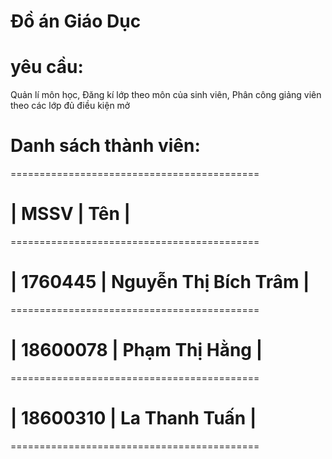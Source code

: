 # Đồ án Giáo Dục
# yêu cầu:
Quản lí môn học, 
Đăng kí lớp theo môn của sinh viên, 
Phân công giảng viên theo các lớp đủ điều kiện mở
#
# Danh sách thành viên:
===========================================
# | MSSV | Tên |
===========================================
# | 1760445 | Nguyễn Thị Bích Trâm |
===========================================
# | 18600078 | Phạm Thị Hằng |
===========================================
# | 18600310 | La Thanh Tuấn |
===========================================
